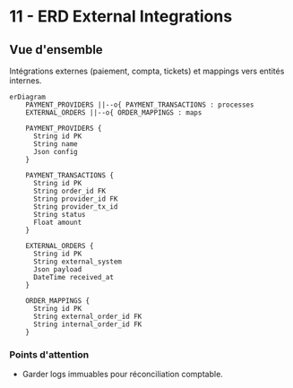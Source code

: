 # 11 - ERD External Integrations

## Vue d'ensemble

Intégrations externes (paiement, compta, tickets) et mappings vers entités internes.

```mermaid
erDiagram
    PAYMENT_PROVIDERS ||--o{ PAYMENT_TRANSACTIONS : processes
    EXTERNAL_ORDERS ||--o{ ORDER_MAPPINGS : maps

    PAYMENT_PROVIDERS {
      String id PK
      String name
      Json config
    }

    PAYMENT_TRANSACTIONS {
      String id PK
      String order_id FK
      String provider_id FK
      String provider_tx_id
      String status
      Float amount
    }

    EXTERNAL_ORDERS {
      String id PK
      String external_system
      Json payload
      DateTime received_at
    }

    ORDER_MAPPINGS {
      String id PK
      String external_order_id FK
      String internal_order_id FK
    }
```

### Points d'attention

- Garder logs immuables pour réconciliation comptable.
